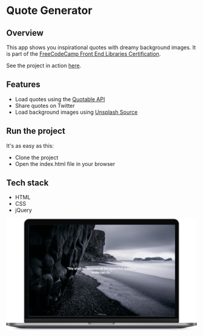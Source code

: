 # Quote Generator

## Overview

This app shows you inspirational quotes with dreamy background images.
It is part of the [FreeCodeCamp Front End Libraries Certification](https://learn.freecodecamp.org/front-end-libraries/front-end-libraries-projects/build-a-random-quote-machine).

See the project in action [here](https://jh1408.github.io/Quote-Generator/).

## Features

- Load quotes using the [Quotable API](https://github.com/lukePeavey/quotable)
- Share quotes on Twitter
- Load background images using [Unsplash Source](https://source.unsplash.com/)

## Run the project

It's as easy as this:
- Clone the project
- Open the index.html file in your browser

## Tech stack
- HTML
- CSS
- jQuery

![Quote Generator Mockup](./Quote_min.png)
